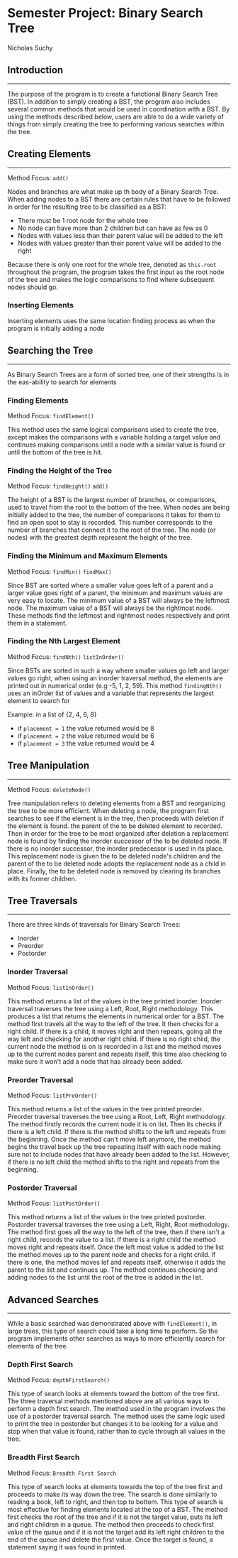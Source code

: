 # Semester Project: Binary Search Tree
Nicholas Suchy

## Introduction

---

The purpose of the program is to create a functional
Binary Search Tree (BST). In addition to simply creating 
a BST, the program also includes several common methods that
would be used in coordination with a BST. By using the
methods described below, users are able to do a wide variety
of things from simply creating the tree to performing various
searches within the tree.

## Creating Elements

---

Method Focus: `add()`

Nodes and branches are what make up th body of a Binary Search
Tree. When adding nodes to a BST there are certain rules that
have to be followed in order for the resulting tree to be 
classified as a BST:

- There must be 1 root node for the whole tree
- No node can have more than 2 children but can have as few as 0
- Nodes with values less than their parent value will be added to the left
- Nodes with values greater than their parent value will be added to the right

Because there is only one root for the whole tree, denoted as
`this.root` throughout the program, the program takes the first
input as the root node of the tree and makes the logic comparisons
to find where subsequent nodes should go.

### Inserting Elements

Inserting elements uses the same location finding process
as when the program is initially adding a node

## Searching the Tree

---

As Binary Search Trees are a form of sorted tree, one of
their strengths is in the eas-ability to search for elements

### Finding Elements

Method Focus: `findElement()`

This method uses the same logical comparisons used to 
create the tree, except makes the comparisons with a variable
holding a target value and continues making comparisons until
a node with a similar value is found or until the bottom of 
the tree is hit.

### Finding the Height of the Tree

Method Focus: `findHeight()` `add()`

The height of a BST is the largest number of branches, or 
comparisons, used to travel from the root to the bottom of 
the tree. When nodes are being initially added to the tree,
the number of comparisons it takes for them to find an open
spot to stay is recorded. This number corresponds to the 
number of branches that connect it to the root of the tree.
The node (or nodes) with the greatest depth represent the
height of the tree.

### Finding the Minimum and Maximum Elements

Method Focus: `findMin()` `findMax()`

Since BST are sorted where a smaller value goes left of a parent
and a larger value goes right of a parent, the minimum and maximum
values are very easy to locate. The minimum value of a BST will
always be the leftmost node. The maximum value of a BST will
always be the rightmost node. These methods find the leftmost 
and rightmost nodes respectively and print them in a statement.

### Finding the Nth Largest Element

Method Focus: `findNth()` `listInOrder()`

Since BSTs are sorted in such a way where smaller values go
left and larger values go right, when using an inorder traversal
method, the elements are printed out in numerical order
(e.g -5, 1, 2, 59). This method `findingNth()` uses an inOrder
list of values and a variable that represents the largest element 
to search for 

Example: in a list of {2, 4, 6, 8}

- if `placement = 1` the value returned would be 8 
- if `placement = 2` the value returned would be 6
- if `placement = 3` the value returned would be 4

## Tree Manipulation

---

Method Focus: `deleteNode()`

Tree manipulation refers to deleting elements from a BST
and reorganizing the tree to be more efficient. When deleting
a node, the program first searches to see if the element is in
the tree, then proceeds with deletion if the element is found.
the parent of the to be deleted element to recorded. Then in
order for the tree to be most organized after deletion a replacement
node is found by finding the inorder successor of the to be
deleted node. If there is no inorder successor, the inorder
predecessor is used in its place. This replacement node is given
the to be deleted node's children and the parent of the to be
deleted node adopts the replacement node as a child in place.
Finally, the to be deleted node is removed by clearing its
branches with its former children.

## Tree Traversals

---
There are three kinds of traversals for Binary Search Trees:
- Inorder 
- Preorder
- Postorder

### Inorder Traversal

Method Focus: `listInOrder()`

This method returns a list of the values in the tree printed
inorder. Inorder traversal traverses the tree using a Left,
Root, Right methodology. This produces a list that returns
the elements in numerical order for a BST. The method first
travels all the way to the left of the tree. It then checks
for a right child. If there is a child, it moves right and
then repeats, going all the way left and checking for another
right child. If there is no right child, the current node the
method is on is recorded in a list and the method moves up to
the current nodes parent and repeats itself, this time also
checking to make sure it won't add a node that has already been
added.

### Preorder Traversal

Method Focus: `listPreOrder()`

This method returns a list of the values in the tree printed
preorder. Preorder traversal traverses the tree using a Root,
Left, Right methodology. The method firstly records the current
node it is on list. Then its checks if there is a left child.
If there is the method shifts to the left and repeats from the
beginning. Once the method can't move left anymore, the method
begins the travel back up the tree repeating itself with each node
making sure not to include nodes that have already been added to the list.
However, if there is no left child the method shifts to the
right and repeats from the beginning.

### Postorder Traversal

Method Focus: `listPostOrder()`

This method returns a list of the values in the tree printed
postorder. Postorder traversal traverses the tree using a Left,
Right, Root methodology. The method first goes all the way to
the left of the tree, then if there isn't a right child, records
the value to a list. If there is a right child the method moves
right and repeats itself. Once the left most value is added to
the list the method moves up to the parent node and checks for
a right child. If there is one, the method moves lef and repeats
itself, otherwise it adds the parent to the list and continues up.
The method continues checking and adding nodes to the list 
until the root of the tree is added in the list.

## Advanced Searches

---

While a basic searched was demonstrated above with `findElement()`,
in large trees, this type of search could take a long time 
to perform. So the program implements other searches as ways 
to more efficiently search for elements of the tree.

### Depth First Search

Method Focus: `depthFirstSearch()`

This type of search looks at elements toward the bottom of
the tree first. The three traversal methods mentioned above 
are all various ways to perform a depth first search. The method
used in the program involves the use of a postorder traversal
search. The method uses the same logic used to print the tree
in postorder but changes it to be looking for a value and stop
when that value is found, rather than to cycle through all
values in the tree.

### Breadth First Search

Method Focus: `Breadth First Search`

This type of search looks at elements towards the top of the
tree first and proceeds to make its way down the tree. The search
is done similarly to reading a book, left to right, and then top
to bottom. This type of search is most effective for finding 
elements located at the top of a BST. The method first checks the
root of the tree and if it is not the target value, puts its left
and right children in a queue. The method then proceeds to check
first value of the queue and if it is not the target add its left
right children to the end of the queue and delete the first value.
Once the target is found, a statement saying it was found in printed.

